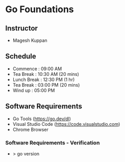 # Go Foundations #

## Instructor ##
- Magesh Kuppan

## Schedule ##
- Commence      : 09:00 AM
- Tea Break     : 10:30 AM (20 mins)
- Lunch Break   : 12:30 PM (1 hr)
- Tea Break     : 03:00 PM (20 mins)
- Wind up       : 05:00 PM

## Software Requirements ##
- Go Tools (https://go.dev/dl)
- Visual Studio Code (https://code.visualstudio.com)
- Chrome Browser

### Software Requirements - Verification ###
- \> go version
